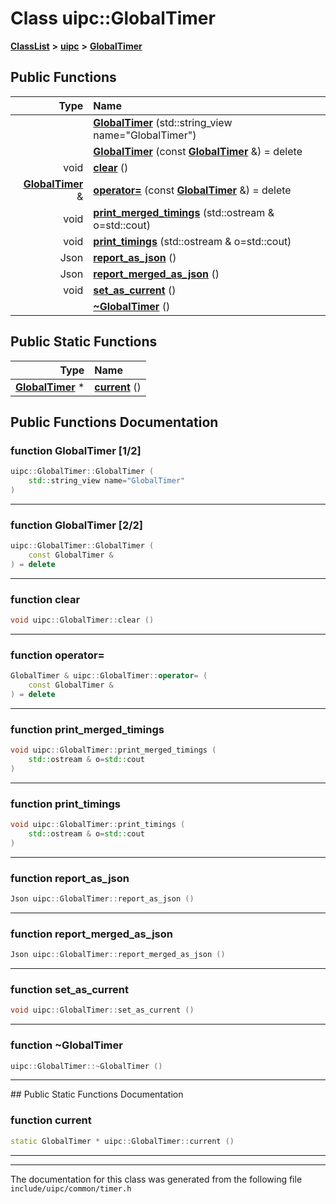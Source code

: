 

# Class uipc::GlobalTimer



[**ClassList**](annotated.md) **>** [**uipc**](namespaceuipc.md) **>** [**GlobalTimer**](classuipc_1_1_global_timer.md)










































## Public Functions

| Type | Name |
| ---: | :--- |
|   | [**GlobalTimer**](#function-globaltimer-12) (std::string\_view name="GlobalTimer") <br> |
|   | [**GlobalTimer**](#function-globaltimer-22) (const [**GlobalTimer**](classuipc_1_1_global_timer.md) &) = delete<br> |
|  void | [**clear**](#function-clear) () <br> |
|  [**GlobalTimer**](classuipc_1_1_global_timer.md) & | [**operator=**](#function-operator) (const [**GlobalTimer**](classuipc_1_1_global_timer.md) &) = delete<br> |
|  void | [**print\_merged\_timings**](#function-print_merged_timings) (std::ostream & o=std::cout) <br> |
|  void | [**print\_timings**](#function-print_timings) (std::ostream & o=std::cout) <br> |
|  Json | [**report\_as\_json**](#function-report_as_json) () <br> |
|  Json | [**report\_merged\_as\_json**](#function-report_merged_as_json) () <br> |
|  void | [**set\_as\_current**](#function-set_as_current) () <br> |
|   | [**~GlobalTimer**](#function-globaltimer) () <br> |


## Public Static Functions

| Type | Name |
| ---: | :--- |
|  [**GlobalTimer**](classuipc_1_1_global_timer.md) \* | [**current**](#function-current) () <br> |


























## Public Functions Documentation




### function GlobalTimer [1/2]

```C++
uipc::GlobalTimer::GlobalTimer (
    std::string_view name="GlobalTimer"
) 
```




<hr>



### function GlobalTimer [2/2]

```C++
uipc::GlobalTimer::GlobalTimer (
    const GlobalTimer &
) = delete
```




<hr>



### function clear 

```C++
void uipc::GlobalTimer::clear () 
```




<hr>



### function operator= 

```C++
GlobalTimer & uipc::GlobalTimer::operator= (
    const GlobalTimer &
) = delete
```




<hr>



### function print\_merged\_timings 

```C++
void uipc::GlobalTimer::print_merged_timings (
    std::ostream & o=std::cout
) 
```




<hr>



### function print\_timings 

```C++
void uipc::GlobalTimer::print_timings (
    std::ostream & o=std::cout
) 
```




<hr>



### function report\_as\_json 

```C++
Json uipc::GlobalTimer::report_as_json () 
```




<hr>



### function report\_merged\_as\_json 

```C++
Json uipc::GlobalTimer::report_merged_as_json () 
```




<hr>



### function set\_as\_current 

```C++
void uipc::GlobalTimer::set_as_current () 
```




<hr>



### function ~GlobalTimer 

```C++
uipc::GlobalTimer::~GlobalTimer () 
```




<hr>
## Public Static Functions Documentation




### function current 

```C++
static GlobalTimer * uipc::GlobalTimer::current () 
```




<hr>

------------------------------
The documentation for this class was generated from the following file `include/uipc/common/timer.h`

